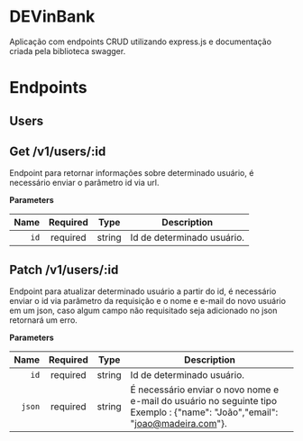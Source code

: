 # DEVinBank
Aplicação com endpoints CRUD utilizando express.js e documentação criada pela biblioteca swagger.

# Endpoints

## Users

## Get /v1/users/:id
Endpoint para retornar informações sobre determinado usuário, é necessário enviar o parâmetro id via url.

**Parameters**

|          Name | Required |  Type   | Description                                                                                                                                                           |
| -------------:|:--------:|:-------:| --------------------------------------------------------------------------------------------------------------------------------------------------------------------- |
|     `id` | required | string  | Id de determinado usuário.|| 


## Patch /v1/users/:id
Endpoint para atualizar determinado usuário a partir do id, é necessário enviar o id via parâmetro da requisição e o nome e e-mail do novo usuário em um json, caso algum campo não requisitado seja adicionado no json retornará um erro.

**Parameters**

|          Name | Required |  Type   | Description                                                                                                                                                           |
| -------------:|:--------:|:-------:| --------------------------------------------------------------------------------------------------------------------------------------------------------------------- |
|      `id` | required | string  | Id de determinado usuário.  |
|     `json` | required | string  | É necessário enviar o novo nome e e-mail do usuário no seguinte tipo<br/> Exemplo : {"name": "João","email": "joao@madeira.com"}. 
